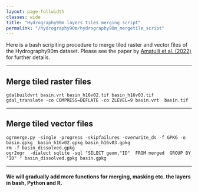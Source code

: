 ```yaml
---
layout: page-fullwidth
classes: wide
title: "Hydrography90m layers tiles merging script"
permalink: "/hydrography90m/hydrography90m_mergetile_script"
---
```


Here is a bash scripiting procedure to merge tiled raster and vector files of the Hydrography90m dataset. Please see the paper by [Amatulli et al. (2022)](https://essd.copernicus.org/preprints/essd-2022-9) for further details.

---

##  Merge tiled raster files 

    gdalbuildvrt basin.vrt basin_h16v02.tif basin_h16v03.tif
    gdal_translate -co COMPRESS=DEFLATE -co ZLEVEL=9 basin.vrt  basin.tif

---

##  Merge tiled vector files 

    ogrmerge.py -single -progress -skipfailures -overwrite_ds -f GPKG -o basin.gpkg  basin_h16v02.gpkg basin_h16v03.gpkg
    rm -f basin_dissolved.gpkg  
    ogr2ogr  -dialect sqlite -sql "SELECT geom,"ID"  FROM merged  GROUP BY "ID" " basin_dissolved.gpkg basin.gpkg

---

####  We will gradually add more functions for merging, masking etc. the layers in bash, Python and R.